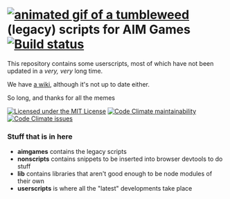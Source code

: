 # [![animated gif of a tumbleweed](https://i.imgur.com/1WhhtdH.gif)](https://i.imgur.com/1WhhtdH.gif) (legacy) scripts for AIM Games [![Build status](https://ci.appveyor.com/api/projects/status/d3wcdbxowut925bk/branch/master?svg=true)](https://ci.appveyor.com/project/uwx/aimgames/branch/master)
This repository contains some userscripts, most of which have not been updated in a _very, very_ long time.

We have [a wiki](https://github.com/cravxx/aimgames/wiki/), although it's not up to date either.

So long, and thanks for all the memes

[![Licensed under the MIT License](https://img.shields.io/badge/license-MIT-blue.svg)](LICENSE.md)
[![Code Climate maintainability](https://img.shields.io/codeclimate/maintainability/HulaSamsquanch/aimgames)](https://codeclimate.com/github/HulaSamsquanch/aimgames)
[![Code Climate issues](https://img.shields.io/codeclimate/issues/HulaSamsquanch/aimgames?label=code%20climate%20issues)](https://codeclimate.com/github/HulaSamsquanch/aimgames)

### Stuff that is in here

* **aimgames** contains the legacy scripts
* **nonscripts** contains snippets to be inserted into browser devtools to do stuff
* **lib** contains libraries that aren't good enough to be node modules of their own
* **userscripts** is where all the "latest" developments take place
